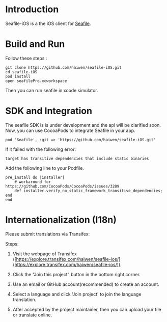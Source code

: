 
Introduction
============

Seafile-iOS is a the iOS client for [Seafile](http://www.seafile.com).

Build and Run
=============

Follow these steps :

	git clone https://github.com/haiwen/seafile-iOS.git
	cd seafile-iOS
    pod install
    open seafilePro.xcworkspace

Then you can run seafile in xcode simulator.


SDK and Integration
=================
The seafile SDK is is under development and the api will be clarified soon.
Now, you can use CocoaPods to integrate Seafile in your app.

    pod 'Seafile', :git => 'https://github.com/haiwen/seafile-iOS.git'

If it failed with the following error:

    target has transitive dependencies that include static binaries

Add the following line to your Podfile.

    pre_install do |installer|
        # workaround for https://github.com/CocoaPods/CocoaPods/issues/3289
        def installer.verify_no_static_framework_transitive_dependencies; end
    end


Internationalization (I18n)
==========

Please submit translations via Transifex:

Steps:

1. Visit the webpage of Transifex ([https://explore.transifex.com/haiwen/seafile-ios/](https://explore.transifex.com/haiwen/seafile-ios/)).

2. Click the "Join this project" button in the bottom right corner.

3. Use an email or GitHub account(recommended) to create an account.

4. Select a language and click 'Join project' to join the language translation.

5. After accepted by the project maintainer, then you can upload your file or translate online.
